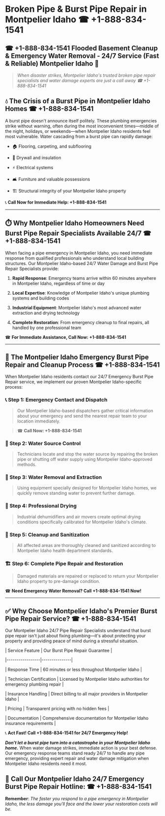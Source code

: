 # Broken Pipe & Burst Pipe Repair in Montpelier Idaho ☎ +1-888-834-1541  
## ☎ +1-888-834-1541 Flooded Basement Cleanup & Emergency Water Removal - 24/7 Service (Fast & Reliable) Montpelier Idaho 🚨  

> *When disaster strikes, Montpelier Idaho's trusted broken pipe repair specialists and water damage experts are just a call away ☎ +1-888-834-1541*  

## 💧 The Crisis of a Burst Pipe in Montpelier Idaho Homes ☎ +1-888-834-1541  

A burst pipe doesn't announce itself politely. These plumbing emergencies strike without warning, often during the most inconvenient times—middle of the night, holidays, or weekends—when Montpelier Idaho residents feel most vulnerable. Water cascading from a burst pipe can rapidly damage:  

* 🏠 Flooring, carpeting, and subflooring  
* 🧱 Drywall and insulation  
* ⚡ Electrical systems  
* 🛋️ Furniture and valuable possessions  
* 🏗️ Structural integrity of your Montpelier Idaho property  

📞 **Call Now for Immediate Help: +1-888-834-1541**  

---  

## ⏱️ Why Montpelier Idaho Homeowners Need Burst Pipe Repair Specialists Available 24/7 ☎ +1-888-834-1541  

When facing a pipe emergency in Montpelier Idaho, you need immediate response from qualified professionals who understand local building structures. Our Montpelier Idaho-based 24/7 Water Damage and Burst Pipe Repair Specialists provide:  

1. **Rapid Response**: Emergency teams arrive within 60 minutes anywhere in Montpelier Idaho, regardless of time or day  
2. **Local Expertise**: Knowledge of Montpelier Idaho's unique plumbing systems and building codes  
3. **Industrial Equipment**: Montpelier Idaho's most advanced water extraction and drying technology  
4. **Complete Restoration**: From emergency cleanup to final repairs, all handled by one professional team  

☎ **For Immediate Assistance, Call Now: +1-888-834-1541**  

---  

## 🔧 The Montpelier Idaho Emergency Burst Pipe Repair and Cleanup Process ☎ +1-888-834-1541  

When Montpelier Idaho residents contact our 24/7 Emergency Burst Pipe Repair service, we implement our proven Montpelier Idaho-specific process:  

### 📞 Step 1: Emergency Contact and Dispatch  
> Our Montpelier Idaho-based dispatchers gather critical information about your emergency and send the nearest repair team to your location immediately.  
> ☎ **Call Now: +1-888-834-1541**  

### 🚿 Step 2: Water Source Control  
> Technicians locate and stop the water source by repairing the broken pipe or shutting off water supply using Montpelier Idaho-approved methods.  

### 🌊 Step 3: Water Removal and Extraction  
> Using equipment specially designed for Montpelier Idaho homes, we quickly remove standing water to prevent further damage.  

### 💨 Step 4: Professional Drying  
> Industrial dehumidifiers and air movers create optimal drying conditions specifically calibrated for Montpelier Idaho's climate.  

### 🧼 Step 5: Cleanup and Sanitization  
> All affected areas are thoroughly cleaned and sanitized according to Montpelier Idaho health department standards.  

### 🏗️ Step 6: Complete Pipe Repair and Restoration  
> Damaged materials are repaired or replaced to return your Montpelier Idaho property to pre-damage condition.  

☎ **Need Emergency Water Removal? Call +1-888-834-1541 Now!**  

---  

## ✅ Why Choose Montpelier Idaho's Premier Burst Pipe Repair Service? ☎ +1-888-834-1541  

Our Montpelier Idaho 24/7 Pipe Repair Specialists understand that burst pipe repair isn't just about fixing plumbing—it's about protecting your property and providing peace of mind during a stressful situation.  

| Service Feature | Our Burst Pipe Repair Guarantee |  
|-----------------|---------------|  
| Response Time | 60 minutes or less throughout Montpelier Idaho |  
| Technician Certification | Licensed by Montpelier Idaho authorities for emergency plumbing repair |  
| Insurance Handling | Direct billing to all major providers in Montpelier Idaho |  
| Pricing | Transparent pricing with no hidden fees |  
| Documentation | Comprehensive documentation for Montpelier Idaho insurance requirements |  

📞 **Act Fast! Call +1-888-834-1541 for 24/7 Emergency Help!**  

***Don't let a burst pipe turn into a catastrophe in your Montpelier Idaho home.*** When water damage strikes, immediate action is your best defense. Our emergency response teams stand ready 24/7 to handle any pipe emergency, providing expert repair and water damage mitigation when Montpelier Idaho residents need it most.  

## 📱 Call Our Montpelier Idaho 24/7 Emergency Burst Pipe Repair Hotline: ☎ +1-888-834-1541  

**Remember**: *The faster you respond to a pipe emergency in Montpelier Idaho, the less damage you'll face and the lower your restoration costs will be.*